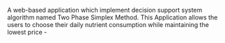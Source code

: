 A web-based application which implement decision support system algorithm named Two Phase Simplex Method. This Application allows the users to choose their daily nutrient consumption while maintaining the lowest price -